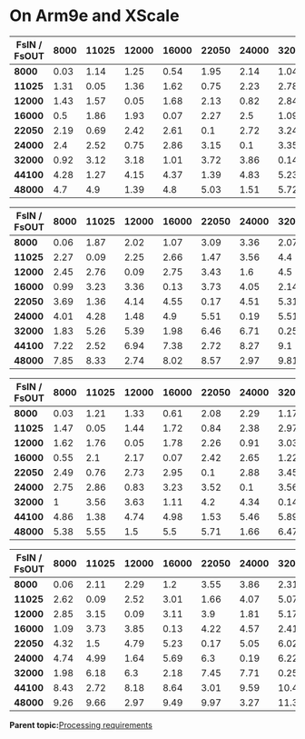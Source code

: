 # On Arm9e and XScale

|**FsIN / FsOUT**|**8000**|**11025**|**12000**|**16000**|**22050**|**24000**|**32000**|**44100**|**48000**|
|------------------|----------|-----------|-----------|-----------|-----------|-----------|-----------|-----------|-----------|
|**8000**|0.03|1.14|1.25|0.54|1.95|2.14|1.04|3.85|4.23|
|**11025**|1.31|0.05|1.36|1.62|0.75|2.23|2.78|1.44|4.38|
|**12000**|1.43|1.57|0.05|1.68|2.13|0.82|2.84|3.72|1.57|
|**16000**|0.5|1.86|1.93|0.07|2.27|2.5|1.09|3.9|4.29|
|**22050**|2.19|0.69|2.42|2.61|0.1|2.72|3.24|1.5|4.46|
|**24000**|2.4|2.52|0.75|2.86|3.15|0.1|3.35|4.25|1.63|
|**32000**|0.92|3.12|3.18|1.01|3.72|3.86|0.14|4.55|4.99|
|**44100**|4.28|1.27|4.15|4.37|1.39|4.83|5.23|0.19|5.43|
|**48000**|4.7|4.9|1.39|4.8|5.03|1.51|5.72|6.3|0.21|

|**FsIN / FsOUT**|**8000**|**11025**|**12000**|**16000**|**22050**|**24000**|**32000**|**44100**|**48000**|
|------------------|----------|-----------|-----------|-----------|-----------|-----------|-----------|-----------|-----------|
|**8000**|0.06|1.87|2.02|1.07|3.09|3.36|2.07|6.09|6.63|
|**11025**|2.27|0.09|2.25|2.66|1.47|3.56|4.4|2.85|7.01|
|**12000**|2.45|2.76|0.09|2.75|3.43|1.6|4.5|5.83|3.1|
|**16000**|0.99|3.23|3.36|0.13|3.73|4.05|2.14|6.17|6.72|
|**22050**|3.69|1.36|4.14|4.55|0.17|4.51|5.31|2.95|7.13|
|**24000**|4.01|4.28|1.48|4.9|5.51|0.19|5.51|6.85|3.21|
|**32000**|1.83|5.26|5.39|1.98|6.46|6.71|0.25|7.47|8.09|
|**44100**|7.22|2.52|6.94|7.38|2.72|8.27|9.1|0.35|9.02|
|**48000**|7.85|8.33|2.74|8.02|8.57|2.97|9.81|11.03|0.38|

|**FsIN / FsOUT**|**8000**|**11025**|**12000**|**16000**|**22050**|**24000**|**32000**|**44100**|**48000**|
|------------------|----------|-----------|-----------|-----------|-----------|-----------|-----------|-----------|-----------|
|**8000**|0.03|1.21|1.33|0.61|2.08|2.29|1.17|4.1|4.51|
|**11025**|1.47|0.05|1.44|1.72|0.84|2.38|2.97|1.61|4.66|
|**12000**|1.62|1.76|0.05|1.78|2.26|0.91|3.03|3.98|1.75|
|**16000**|0.55|2.1|2.17|0.07|2.42|2.65|1.22|4.16|4.57|
|**22050**|2.49|0.76|2.73|2.95|0.1|2.88|3.45|1.68|4.75|
|**24000**|2.75|2.86|0.83|3.23|3.52|0.1|3.56|4.53|1.83|
|**32000**|1|3.56|3.63|1.11|4.2|4.34|0.14|4.84|5.3|
|**44100**|4.86|1.38|4.74|4.98|1.53|5.46|5.89|0.19|5.75|
|**48000**|5.38|5.55|1.5|5.5|5.71|1.66|6.47|7.05|0.21|

|**FsIN / FsOUT**|**8000**|**11025**|**12000**|**16000**|**22050**|**24000**|**32000**|**44100**|**48000**|
|------------------|----------|-----------|-----------|-----------|-----------|-----------|-----------|-----------|-----------|
|**8000**|0.06|2.11|2.29|1.2|3.55|3.86|2.31|6.99|7.61|
|**11025**|2.62|0.09|2.52|3.01|1.66|4.07|5.07|3.19|8|
|**12000**|2.85|3.15|0.09|3.11|3.9|1.81|5.17|6.75|3.47|
|**16000**|1.09|3.73|3.85|0.13|4.22|4.57|2.41|7.1|7.72|
|**22050**|4.32|1.5|4.79|5.23|0.17|5.05|6.02|3.32|8.15|
|**24000**|4.74|4.99|1.64|5.69|6.3|0.19|6.22|7.8|3.61|
|**32000**|1.98|6.18|6.3|2.18|7.45|7.71|0.25|8.44|9.14|
|**44100**|8.43|2.72|8.18|8.64|3.01|9.59|10.47|0.35|10.1|
|**48000**|9.26|9.66|2.97|9.49|9.97|3.27|11.39|12.59|0.38|

**Parent topic:**[Processing requirements](../topics/processing_requirements.md)

